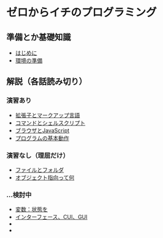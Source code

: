 ゼロからイチのプログラミング
=

準備とか基礎知識
-

- [はじめに](./first/index.md)
- [環境の準備](./environment/index.md)

解説（各話読み切り）
-

### 演習あり

- [拡張子とマークアップ言語](./markup/index.md)
- [コマンドとシェルスクリプト](./shell/index.md)
- [ブラウザとJavaScript](./javascript/index.md)
- [プログラムの基本動作](./structure/index.md)

### 演習なし（理屈だけ）

- [ファイルとフォルダ](./fundamental/index.md)
- [オブジェクト指向って何](./programming_paradigm/index.md)

### ...検討中

- [変数：状態を](./xxx/index.md)
- [インターフェース、CUI、GUI](./xxx/index.md)
- [](./xxx/index.md)
- [](./xxx/index.md)
